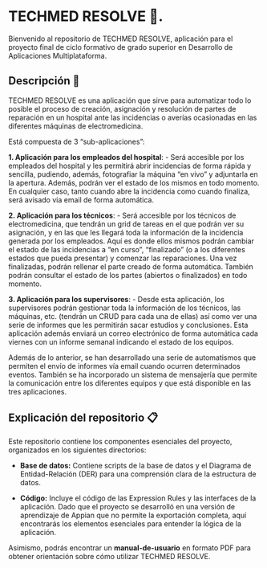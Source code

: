 # TECHMED RESOLVE 🚀.

Bienvenido al repositorio de TECHMED RESOLVE, aplicación para el proyecto final de ciclo formativo de grado superior en Desarrollo de Aplicaciones Multiplataforma.

## Descripción 📖

TECHMED RESOLVE es una aplicación que sirve para automatizar todo lo posible el proceso de creación, asignación y resolución de partes de reparación en un hospital ante las incidencias o averías ocasionadas en las diferentes máquinas de electromedicina.

Está compuesta de 3 “sub-aplicaciones”: 

**1.	Aplicación para los empleados del hospital**: 
      - Será accesible por los empleados del hospital y les permitirá abrir incidencias de forma rápida y sencilla, pudiendo, además, fotografiar la máquina “en vivo” y adjuntarla en la apertura. Además, podrán ver el estado de los mismos en todo momento. En cualquier caso, tanto cuando abre la incidencia como cuando finaliza, será avisado via email de forma automática.

**2.	Aplicación para los técnicos**: 
      - Será accesible por los técnicos de electromedicina, que tendrán un grid de tareas en el que podrán ver su asignación, y en las que les llegará toda la información de la incidencia generada por los empleados. Aquí es donde ellos mismos podrán cambiar el estado de las incidencias a “en curso”, “finalizado” (o a los diferentes estados que pueda presentar) y comenzar las reparaciones. Una vez finalizadas, podrán rellenar el parte creado de forma automática. También podrán consultar el estado de los partes (abiertos o finalizados) en todo momento.

**3.	Aplicación para los supervisores**: 
      - Desde esta aplicación, los supervisores podrán gestionar toda la información de los técnicos, las máquinas, etc. (tendrán un CRUD para cada una de ellas) así como ver una serie de informes que les permitirán sacar estudios y conclusiones. Esta aplicación además enviará un correo electrónico de forma automática cada viernes con un informe semanal indicando el estado de los equipos.

Además de lo anterior, se han desarrollado una serie de automatismos que permiten el envío de informes vía email cuando ocurren determinados eventos. También se ha incorporado un sistema de mensajería que permite la comunicación entre los diferentes equipos y que está disponible en las tres aplicaciones. 

## Explicación del repositorio 📋

Este repositorio contiene los componentes esenciales del proyecto, organizados en los siguientes directorios:

- **Base de datos:** Contiene scripts de la base de datos y el Diagrama de Entidad-Relación (DER) para una comprensión clara de la estructura de datos.

- **Código:** Incluye el código de las Expression Rules y las interfaces de la aplicación. Dado que el proyecto se desarrolló en una versión de aprendizaje de Appian que no permite la exportación completa, aquí encontrarás los elementos esenciales para entender la lógica de la aplicación.

Asimismo, podrás encontrar un **manual-de-usuario** en formato PDF para obtener orientación sobre cómo utilizar TECHMED RESOLVE.

